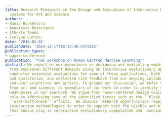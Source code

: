 ```yaml
---
title: Research Prospects in the Design and Evaluation of Interactive Evolutionary
  Systems for Art and Science
authors:
- Nadia Boukhelifa
- Anastasia Bezerianos
- Alberto Tonda
- Evelyne Lutton
date: '2016-01-01'
publishDate: '2024-12-17T18:33:40.547319Z'
publication_types:
- paper-conference
publication: '*CHI workshop on Human Centred Machine Learning*'
abstract: We report on our experience in designing and evaluating emphseven applications
  from emphseven different domains using an interactive evolutionary approach. We
  conducted extensive evaluations for some of these applications, both quantitative
  and qualitative, and collected rich feedback from our ongoing collaborations with
  end-user scientists and artists. To ground our discussion, we refer to two applications,
  from art and science, as exemplars of our work in order to identify strengths and
  weaknesses in our approach. We argue that human-centered design could play an important
  role in addressing some of the identified issues such as the ``black box'' and the
  ``user-bottleneck'' effects.  We discuss research opportunities requiring human-computer
  interaction methodologies in order to support both the visible and hidden roles
  that humans play in interactive evolutionary computation and  machine learning.
---
```


